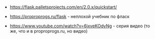 * https://flask.palletsprojects.com/en/2.0.x/quickstart/

* https://proproprogs.ru/flask - неплохой учебник по фласк

* https://www.youtube.com/watch?v=6jxveKOdyNg - серия видео (то же, что и в proproprogs.ru, но видео)